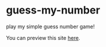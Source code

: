 # guess-my-number
play my simple guess number game!

You can preview this site [here](https://emilien-wittchen.github.io/guess-my-number/).
